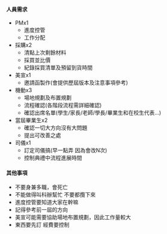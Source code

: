 #### 人員需求
- PMx1
	- 進度控管
	- 工作分配
- 採購x2
	- 清點上次剩餘材料
	- 採買並比價
	- 紀錄採買清單及預留到貨時間
- 美宣x1
	- 邀請函製作(會提供歷屆版本及注意事項參考)
- 機動x3
	- 場地規劃及布置規劃
	- 流程確認(各階段流程需詳細確認)
	- 確認出席名單(學生/家長/老師/學長/畢業生和在校生代表...)
- 當屆畢業生x2
	- 確認一切大方向沒有大問題
	- 提出可改善之處
- 司儀x1
	- 訂定司儀搞(早一點弄 因為會改N次)
	- 控制典禮中流程進展時間

#### 其他事項

- 不要身兼多職，會死亡
- 不能做得叫科辦幫忙 不要都攬下來
- 進度控管要知道大家在幹嘛
- 記得參考前一屆的方向
- 美宣可能需要協助場地布置規劃，因此工作量較大
- 東西要先訂 經費要控制


